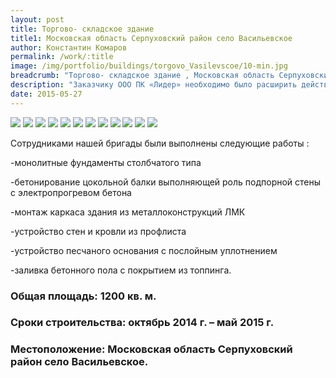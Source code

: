 ```yaml
---
layout: post
title: Торгово- складское здание 
title1: Московская область Серпуховский район село Васильевское 
author: Константин Комаров
permalink: /work/:title
image: /img/portfolio/buildings/torgovo_Vasilevscoe/10-min.jpg
breadcrumb: "Торгово- складское здание , Московская область Серпуховский район село Васильевское "
description: "Заказчику ООО ПК «Лидер» необходимо было расширить действующую эстокаду для загрузки большегрузов в связи с увеличением производственной мощности."
date: 2015-05-27
---
```

<div class="fotorama"
     data-nav="thumbs"
     data-allowfullscreen="native"
     data-loop="true">
  <img src="/img/portfolio/buildings/torgovo_Vasilevscoe/1-min.jpg">
  <img src="/img/portfolio/buildings/torgovo_Vasilevscoe/2-min.jpg">
  <img src="/img/portfolio/buildings/torgovo_Vasilevscoe/3-min.jpg">
  <img src="/img/portfolio/buildings/torgovo_Vasilevscoe/4-min.jpg">
  <img src="/img/portfolio/buildings/torgovo_Vasilevscoe/5-min.jpg">
  <img src="/img/portfolio/buildings/torgovo_Vasilevscoe/6-min.jpg">
  <img src="/img/portfolio/buildings/torgovo_Vasilevscoe/7-min.jpg">
  <img src="/img/portfolio/buildings/torgovo_Vasilevscoe/8-min.jpg">
  <img src="/img/portfolio/buildings/torgovo_Vasilevscoe/9-min.jpg">
  <img src="/img/portfolio/buildings/torgovo_Vasilevscoe/10-min.jpg">
  <img src="/img/portfolio/buildings/torgovo_Vasilevscoe/11-min.jpg">
  <img src="/img/portfolio/buildings/torgovo_Vasilevscoe/12-min.jpg">
</div>


Сотрудниками нашей бригады были выполнены следующие работы :

-монолитные фундаменты столбчатого типа

-бетонирование цокольной балки выполняющей роль подпорной стены с электропрогревом бетона 

-монтаж каркаса здания из металлоконструкций ЛМК

-устройство стен и кровли из профлиста

-устройство песчаного основания с послойным уплотнением 

-заливка бетонного пола с покрытием из топпинга.


### <b>Общая площадь:</b> 1200 кв. м.
### <b>Сроки строительства:</b> октябрь 2014 г. – май 2015 г.
### <b>Местоположение:</b> Московская область Серпуховский район село Васильевское. 



